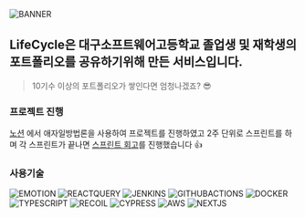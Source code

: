 ![BANNER](https://user-images.githubusercontent.com/62810965/168710350-6b16d9af-be00-4f3f-a688-eb4e7c52ff7c.svg)

## LifeCycle은 대구소프트웨어고등학교 졸업생 및 재학생의 포트폴리오를 공유하기위해 만든 서비스입니다.
> 10기수 이상의 포트폴리오가 쌓인다면 엄청나겠죠? 😎

### 프로젝트 진행
[노션](https://clzzi.notion.site/LifeCycle-c449a8f74bf84c04bbef942f45240cc8) 에서 애자일방법론을 사용하여 프로젝트를 진행하였고 2주 단위로 스프린트를 하며 각 스프린트가 끝나면 [스프린트 회고](https://clzzi.notion.site/3d9cb841fa4e4084bdc703229416c26e)를 진행했습니다 👍

### 사용기술
<span>
  <img alt="EMOTION" src ="https://img.shields.io/badge/EMOTION-DB7093.svg?&style=for-the-badge&logo=styled-components&logoColor=FFFFFF"/>
  <img alt="REACTQUERY" src="https://img.shields.io/badge/REACTQUERY-FF4154.svg?style=for-the-badge&logo=React Query&logoColor=ffffff" />
  <img alt="JENKINS" src="https://img.shields.io/badge/JENKINS-D24939.svg?style=for-the-badge&logo=Jenkins&logoColor=ffffff"/>
  <img alt="GITHUBACTIONS" src ="https://img.shields.io/badge/GitHub Actions-2088FF.svg?&style=for-the-badge&logo=GitHub Actions&logoColor=ffffff"/>
  <img alt="DOCKER" src="https://img.shields.io/badge/Docker-2496ED.svg?&style=for-the-badge&logo=Docker&logoColor=ffffff" />
  <img alt="TYPESCRIPT" src ="https://img.shields.io/badge/TYPESCRIPT-3178C6.svg?&style=for-the-badge&logo=TypeScript&logoColor=ffffff"/>  
  <img alt="RECOIL" src ="https://img.shields.io/badge/RECOIL-3578E5.svg?&style=for-the-badge&logo=React&logoColor=ffffff"/>
  <img alt="CYPRESS" src="https://img.shields.io/badge/CYPRESS-17202C.svg?style=for-the-badge&logo=Cypress&logoColor=ffffff"/>
  <img alt="AWS" src ="https://img.shields.io/badge/AWS-232F3E.svg?&style=for-the-badge&logo=GitHub Pages&logoColor=ffffff"/>
  <img alt="NEXTJS" src ="https://img.shields.io/badge/NEXT JS-000000.svg?&style=for-the-badge&logo=Next.js&logoColor=FFFFFF"/>
</span>
